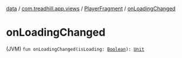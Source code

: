 [data](../../index.md) / [com.treadhill.app.views](../index.md) / [PlayerFragment](index.md) / [onLoadingChanged](./on-loading-changed.md)

# onLoadingChanged

(JVM) `fun onLoadingChanged(isLoading: `[`Boolean`](https://kotlinlang.org/api/latest/jvm/stdlib/kotlin/-boolean/index.html)`): `[`Unit`](https://kotlinlang.org/api/latest/jvm/stdlib/kotlin/-unit/index.html)